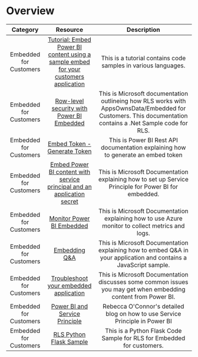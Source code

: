 # Overview

| Category | Resource | Description |
|:------------------------:|:-----------------------:|:-----------:|
| Embedded for Customers | [Tutorial: Embed Power BI content using a sample embed for your customers application](https://docs.microsoft.com/en-us/power-bi/developer/embedded/embed-sample-for-customers?tabs=net-core) | This is a tutorial contains code samples in various languages. |
| Embedded for Customers | [Row-level security with Power BI Embedded](https://docs.microsoft.com/en-us/power-bi/developer/embedded/embedded-row-level-security) | This is Microsoft documentation outlineing how RLS works with AppsOwnsData/Embedded for Customers. This documentation contains a .Net Sample code for RLS. |
| Embedded for Customers | [Embed Token - Generate Token](https://docs.microsoft.com/en-us/rest/api/power-bi/embed-token/embed-token-generate-token) | This is Power BI Rest API documentation explaining how to generate an embed token |
| Embedded for Customers | [Embed Power BI content with service principal and an application secret](https://docs.microsoft.com/en-us/power-bi/developer/embedded/embed-service-principal) | This is Microsoft Documentation explaining how to set up Service Principle for Power BI for embedded. |
| Embedded for Customers | [Monitor Power BI Embedded](https://docs.microsoft.com/en-us/power-bi/developer/embedded/monitor-power-bi-embedded) | This is Microsoft Documentation explaining how to use Azure monitor to collect metrics and logs. |
| Embedded for Customers | [Embedding Q&A](https://docs.microsoft.com/en-us/power-bi/developer/embedded/qanda) | This is Microsoft Documentation explaining how to embed Q&A in your application and contains a JavaScript sample. |
| Embedded for Customers | [Troubleshoot your embedded application](https://docs.microsoft.com/en-us/power-bi/developer/embedded/embedded-troubleshoot) | This is Microsoft Documentation discusses some common issues you may get when embedding content from Power BI. |
| Embedded for Customers | [Power BI and Service Principle](https://www.artfuldatanerd.com/post/power-bi-and-the-service-principle) | Rebecca O'Connor's detailed blog on how to use Service Principle in Power BI |
| Embedded for Customers | [RLS Python Flask Sample](https://github.com/lipinght/PBIEmbedRLSFlaskSample) | This is a Python Flask Code Sample for RLS for Embedded for customers. |






